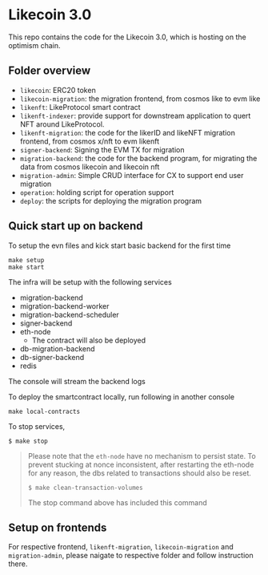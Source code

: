 # Likecoin 3.0

This repo contains the code for the Likecoin 3.0, which is hosting on the optimism chain.

## Folder overview

- `likecoin`: ERC20 token
- `likecoin-migration`: the migration frontend, from cosmos like to evm like
- `likenft`: LikeProtocol smart contract
- `likenft-indexer`: provide support for downstream application to quert NFT around LikeProtocol.
- `likenft-migration`: the code for the likerID and likeNFT migration frontend, from cosmos x/nft to evm likenft
- `signer-backend`: Signing the EVM TX for migration
- `migration-backend`: the code for the backend program, for migrating the data from cosmos likecoin and likecoin nft
- `migration-admin`: Simple CRUD interface for CX to support end user migration
- `operation`: holding script for operation support
- `deploy`: the scripts for deploying the migration program

## Quick start up on backend

To setup the evn files and kick start basic backend for the first time
```
make setup
make start
```

The infra will be setup with the following services

- migration-backend
- migration-backend-worker
- migration-backend-scheduler
- signer-backend
- eth-node
    - The contract will also be deployed
- db-migration-backend
- db-signer-backend
- redis

The console will stream the backend logs

To deploy the smartcontract locally, run following in another console
```
make local-contracts
```

To stop services,

```
$ make stop
```

> Please note that the `eth-node` have no mechanism to persist state.
> To prevent stucking at nonce inconsistent, after restarting the eth-node for any reason,
> the dbs related to transactions should also be reset.
>
> ```
> $ make clean-transaction-volumes
> ```
>
> The stop command above has included this command

## Setup on frontends

For respective frontend, `likenft-migration`, `likecoin-migration` and `migration-admin`, please naigate to respective folder and follow instruction there.
